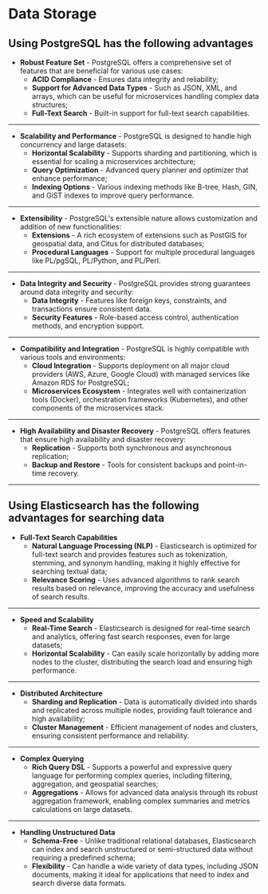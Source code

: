 # Data Storage

## Using PostgreSQL has the following advantages

* **Robust Feature Set** - PostgreSQL offers a comprehensive set of features that are beneficial for various use cases:
  - **ACID Compliance** - Ensures data integrity and reliability;
  - **Support for Advanced Data Types** - Such as JSON, XML, and arrays, which can be useful for microservices handling complex data structures;
  - **Full-Text Search** - Built-in support for full-text search capabilities.
---    
* **Scalability and Performance** - PostgreSQL is designed to handle high concurrency and large datasets:
  - **Horizontal Scalability** - Supports sharding and partitioning, which is essential for scaling a microservices architecture;
  - **Query Optimization** - Advanced query planner and optimizer that enhance performance;
  - **Indexing Options** - Various indexing methods like B-tree, Hash, GIN, and GiST indexes to improve query performance.
---    
* **Extensibility** - PostgreSQL's extensible nature allows customization and addition of new functionalities:
  - **Extensions** - A rich ecosystem of extensions such as PostGIS for geospatial data, and Citus for distributed databases;
  - **Procedural Languages** - Support for multiple procedural languages like PL/pgSQL, PL/Python, and PL/Perl.
---  
* **Data Integrity and Security** - PostgreSQL provides strong guarantees around data integrity and security:
  - **Data Integrity** - Features like foreign keys, constraints, and transactions ensure consistent data.
  - **Security Features** - Role-based access control, authentication methods, and encryption support.
---  
* **Compatibility and Integration** - PostgreSQL is highly compatible with various tools and environments:
  - **Cloud Integration** - Supports deployment on all major cloud providers (AWS, Azure, Google Cloud) with managed services like Amazon RDS for PostgreSQL;
  - **Microservices Ecosystem** - Integrates well with containerization tools (Docker), orchestration frameworks (Kubernetes), and other components of the microservices stack.
---    
* **High Availability and Disaster Recovery** - PostgreSQL offers features that ensure high availability and disaster recovery:
  - **Replication** - Supports both synchronous and asynchronous replication;
  - **Backup and Restore** - Tools for consistent backups and point-in-time recovery.

--- 

## Using Elasticsearch has the following advantages for searching data

* **Full-Text Search Capabilities** 
  - **Natural Language Processing (NLP)** - Elasticsearch is optimized for full-text search and provides features such as tokenization, stemming, and synonym handling, making it highly effective for searching textual data;
  - **Relevance Scoring** - Uses advanced algorithms to rank search results based on relevance, improving the accuracy and usefulness of search results.
--- 
* **Speed and Scalability**
  - **Real-Time Search** - Elasticsearch is designed for real-time search and analytics, offering fast search responses, even for large datasets;
  - **Horizontal Scalability** - Can easily scale horizontally by adding more nodes to the cluster, distributing the search load and ensuring high performance.
--- 
* **Distributed Architecture** 
  - **Sharding and Replication** - Data is automatically divided into shards and replicated across multiple nodes, providing fault tolerance and high availability;
  - **Cluster Management** - Efficient management of nodes and clusters, ensuring consistent performance and reliability.
--- 
* **Complex Querying**
  - **Rich Query DSL** - Supports a powerful and expressive query language for performing complex queries, including filtering, aggregation, and geospatial searches;
  - **Aggregations** - Allows for advanced data analysis through its robust aggregation framework, enabling complex summaries and metrics calculations on large datasets.
--- 
* **Handling Unstructured Data**
  - **Schema-Free** - Unlike traditional relational databases, Elasticsearch can index and search unstructured or semi-structured data without requiring a predefined schema;
  - **Flexibility** - Can handle a wide variety of data types, including JSON documents, making it ideal for applications that need to index and search diverse data formats.

